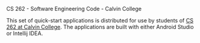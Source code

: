 CS 262 - Software Engineering Code - Calvin College

This set of quick-start applications is distributed for use by students of [CS 262 at Calvin College](https://cs.calvin.edu/courses/cs/262).
The applications are built with either Android Studio or Intellij IDEA.
